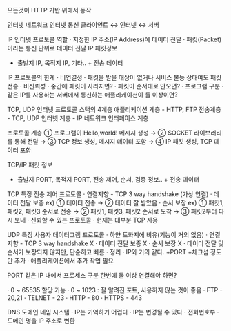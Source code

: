 모든것이 HTTP 기반 위에서 동작

인터넷 네트워크
인터넷 통신
클라이언트 ↔ 인터넷 ↔ 서버

IP
인터넷 프로토콜 역할
· 지정한 IP 주소(IP Address)에 데이터 전달
· 패킷(Packet)이라는 통신 단위로 데이터 전달
IP 패킷정보
 - 출발지 IP, 목적지 IP, 기타.. + 전송 데이터

IP 프로토콜의 한계
· 비연결성
  · 패킷을 받을 대상이 없거나 서비스 불능 상태여도 패킷 전송
· 비신뢰성
  · 중간에 패킷이 사라지면?
  · 패킷이 순서대로 안오면?
· 프로그램 구분
  · 같은 IP를 사용하는 서버에서 통신하는 애플리케이션이 둘 이상이면?

TCP, UDP
인터넷 프로토콜 스택의 4계층
애플리케이션 계층 - HTTP, FTP
전송계층 - TCP, UDP
인터넷 계층 - IP
네트워크 인터페이스 계층 

프로토콜 계층
① 프로그램이 Hello,world! 메시지 생성 → ② SOCKET 라이브러리를 통해 전달 → ③ TCP 정보 생성, 메시지 데이터 포함 → ④ IP 패킷 생성, TCP 데이터 포함

TCP/IP 패킷 정보
 - 출발지 PORT, 목적지 PORT, 전송 제어, 순서, 검증 정보.. + 전송 데이터

TCP 특징
전송 제어 프로토콜
· 연결지향 - TCP 3 way handshake (가상 연결)
· 데이터 전달 보증
  ex) ① 데이터 전송 → ② 데이터 잘 받았음
· 순서 보장
  ex) ① 패킷1, 패킷2, 패킷3 순서로 전송 → ② 패킷1, 패킷3, 패킷2 순서로 도착 → ③ 패킷2부터 다시 보내
· 신뢰할 수 있는 프로토콜
· 현재는 대부분 TCP 사용

UDP 특징
사용자 데이터그램 프로토콜
· 하얀 도화지에 비유(기능이 거의 없음)
· 연결지향 - TCP 3 way handshake X
· 데이터 전달 보증 X
· 순서 보장 X
· 데이터 전달 및 순서가 보장되지 않지만, 단순하고 빠름
· 정리
  · IP와 거의 같다. +PORT +체크섬 정도만 추가
  · 애플리케이션에서 추가 작업 필요 

PORT
같은 IP 내에서 프로세스 구분
한번에 둘 이상 연결해야 하면?

· 0 ~ 65535 할당 가능
· 0 ~ 1023 : 잘 알려진 포트, 사용하지 않는 것이 좋음
  · FTP - 20,21
  · TELNET - 23
  · HTTP - 80
  · HTTPS - 443

DNS
도메인 네임 시스템
· IP는 기억하기 어렵다
· IP는 변경될 수 있다
· 전화번호부
· 도메인 명을 IP 주소로 변환

